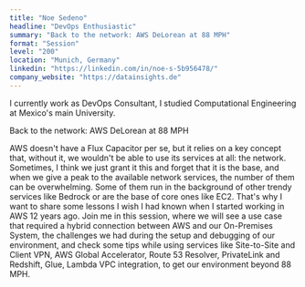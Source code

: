 ```yaml
---
title: "Noe Sedeno"
headline: "DevOps Enthusiastic"
summary: "Back to the network: AWS DeLorean at 88 MPH"
format: "Session"
level: "200"
location: "Munich, Germany"
linkedin: "https://linkedin.com/in/noe-s-5b956478/"
company_website: "https://datainsights.de"
---
```


I currently work as DevOps Consultant, I studied Computational Engineering at Mexico's main University.

Back to the network: AWS DeLorean at 88 MPH

AWS doesn't have a Flux Capacitor per se, but it relies on a key concept that, without it, we wouldn't be able to use its services at all: the network.
Sometimes, I think we just grant it this and forget that it is the base, and when we give a peak to the available network services, the number of them can be overwhelming.
Some of them run in the background of other trendy services like Bedrock or are the base of core ones like EC2. That's why I want to share some lessons I wish I had known when I started working in AWS 12 years ago.
Join me in this session, where we will see a use case that required a hybrid connection between AWS and our On-Premises System, the challenges we had during the setup and debugging of our environment, and check some tips while using services like Site-to-Site and Client VPN, AWS Global Accelerator, Route 53 Resolver, PrivateLink and Redshift, Glue, Lambda VPC integration, to get our environment beyond 88 MPH.


